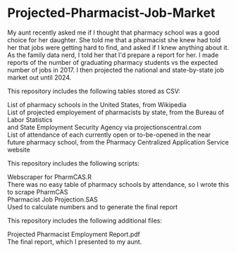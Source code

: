 # Projected-Pharmacist-Job-Market
My aunt recently asked me if I thought that pharmacy school was a good choice for her daughter. She told me that a pharmacist she knew had told her that jobs were getting hard to find, and asked if I knew anything about it. As the family data nerd, I told her that I'd prepare a report for her.
I made reports of the number of graduating pharmacy students vs the expected number of jobs in 2017.
I then projected the national and state-by-state job market out until 2024. 


This repository includes the following tables stored as CSV:

List of pharmacy schools in the United States, from Wikipedia  
List of projected employement of pharmacists by state, from the Bureau of Labor Statistics  
        and State Employment Security Agency via projectionscentral.com  
List of attendance of each currently open or to-be-opened in the near future pharmacy school, from the Pharmacy Centralized                         Application Service website  


This repository includes the following scripts:  

Webscraper for PharmCAS.R  
        There was no easy table of pharmacy schools by attendance, so I wrote this to scrape PharmCAS  
Pharmacist Job Projection.SAS  
        Used to calculate numbers and to generate the final report  
    
    
This repository includes the following additional files:  

Projected Pharmacist Employment Report.pdf  
        The final report, which I presented to my aunt.   
